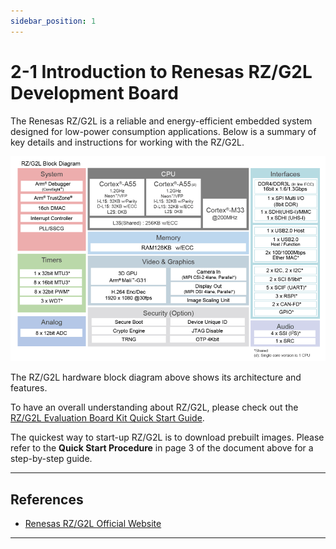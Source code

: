 ```yaml
---
sidebar_position: 1
---
```


# 2-1 Introduction to Renesas RZ/G2L Development Board

The Renesas RZ/G2L is a reliable and energy-efficient embedded system designed for low-power consumption applications. Below is a summary of key details and instructions for working with the RZ/G2L.

![block_dia](./img/2-1-0.png)

The RZ/G2L hardware block diagram above shows its architecture and features.

To have an overall understanding about RZ/G2L, please check out the [RZ/G2L Evaluation Board Kit Quick Start Guide](./docs/RZG2L%20Evaluation%20Board%20Kit%20Quick%20Start%20Guide.pdf).

The quickest way to start-up RZ/G2L is to download prebuilt images. Please refer to the **Quick Start Procedure** in page 3 of the document above for a step-by-step guide.

---

## References

- [Renesas RZ/G2L Official Website](https://www.renesas.com/en/products/microcontrollers-microprocessors/rz-mpus/rzg2l-general-purpose-mpu-dual-core-arm-cortex-a55-cpus-and-single-core-cortex-m33-cpu-3d-graphics-and)

---